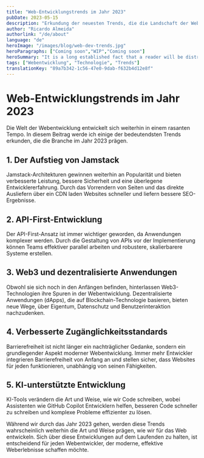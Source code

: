 ```yaml
---
title: "Web-Entwicklungstrends im Jahr 2023"
pubDate: 2023-05-15
description: "Erkundung der neuesten Trends, die die Landschaft der Webentwicklung im Jahr 2023 prägen"
author: "Ricardo Almeida"
authorlink: "/de/about"
language: "de"
heroImage: "/images/blog/web-dev-trends.jpg"
heroParagraphs: ["Coming soon","WIP","Coming soon"]
heroSummary: "It is a long established fact that a reader will be distracted by the readable content of a page when looking at its layout. The point of using Lorem Ipsum is that it has a more-or-less normal distribution of letters, as opposed to using 'Content here, content here', making it look like readable English."
tags: ["Webentwicklung", "Technologie", "Trends"]
translationKey: "89a7b342-1c56-47e0-9dab-f632b4d12e8f"
---
```


# Web-Entwicklungstrends im Jahr 2023

Die Welt der Webentwicklung entwickelt sich weiterhin in einem rasanten Tempo. In diesem Beitrag werde ich einige der bedeutendsten Trends erkunden, die die Branche im Jahr 2023 prägen.

## 1. Der Aufstieg von Jamstack

Jamstack-Architekturen gewinnen weiterhin an Popularität und bieten verbesserte Leistung, bessere Sicherheit und eine überlegene Entwicklererfahrung. Durch das Vorrendern von Seiten und das direkte Ausliefern über ein CDN laden Websites schneller und liefern bessere SEO-Ergebnisse.

## 2. API-First-Entwicklung

Der API-First-Ansatz ist immer wichtiger geworden, da Anwendungen komplexer werden. Durch die Gestaltung von APIs vor der Implementierung können Teams effektiver parallel arbeiten und robustere, skalierbarere Systeme erstellen.

## 3. Web3 und dezentralisierte Anwendungen

Obwohl sie sich noch in den Anfängen befinden, hinterlassen Web3-Technologien ihre Spuren in der Webentwicklung. Dezentralisierte Anwendungen (dApps), die auf Blockchain-Technologie basieren, bieten neue Wege, über Eigentum, Datenschutz und Benutzerinteraktion nachzudenken.

## 4. Verbesserte Zugänglichkeitsstandards

Barrierefreiheit ist nicht länger ein nachträglicher Gedanke, sondern ein grundlegender Aspekt moderner Webentwicklung. Immer mehr Entwickler integrieren Barrierefreiheit von Anfang an und stellen sicher, dass Websites für jeden funktionieren, unabhängig von seinen Fähigkeiten.

## 5. KI-unterstützte Entwicklung

KI-Tools verändern die Art und Weise, wie wir Code schreiben, wobei Assistenten wie GitHub Copilot Entwicklern helfen, besseren Code schneller zu schreiben und komplexe Probleme effizienter zu lösen.

Während wir durch das Jahr 2023 gehen, werden diese Trends wahrscheinlich weiterhin die Art und Weise prägen, wie wir für das Web entwickeln. Sich über diese Entwicklungen auf dem Laufenden zu halten, ist entscheidend für jeden Webentwickler, der moderne, effektive Weberlebnisse schaffen möchte. 